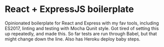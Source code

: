 # React + ExpressJS boilerplate

Opinionated boilerplate for React and Express with my fav tools, including ES2017, linting and testing with Mocha Qunit style. Got tired of setting this up repeatedly, and made this. So far tests are run through Babel, but that might change down the line. Also has Heroku deploy baby steps.
